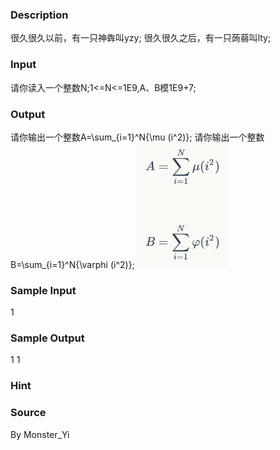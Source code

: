 
### Description
很久很久以前，有一只神犇叫yzy;
很久很久之后，有一只蒟蒻叫lty;

### Input
请你读入一个整数N;1<=N<=1E9,A、B模1E9+7;

### Output
请你输出一个整数A=\sum_{i=1}^N{\mu (i^2)};
请你输出一个整数B=\sum_{i=1}^N{\varphi (i^2)};
![](/JudgeOnline/upload/201705/11.png)

### Sample Input
1
### Sample Output
1
1
### Hint

### Source
By Monster_Yi